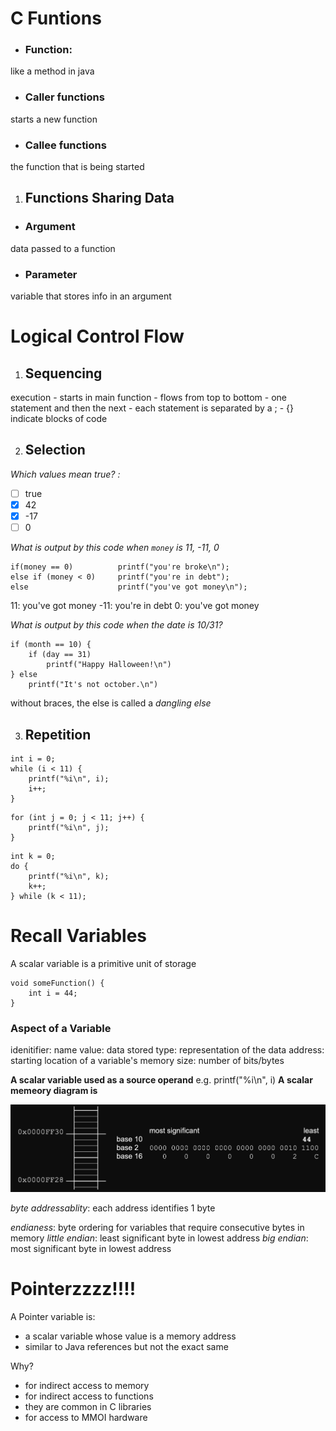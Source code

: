 # C Funtions

- ### Function:
like a method in java

- ### Caller functions
starts a new function

- ### Callee functions
the function that is being started

1. ## Functions Sharing Data

- ### Argument
data passed to a function

- ### Parameter
variable that stores info in an argument

# Logical Control Flow

1. ## Sequencing
execution - starts in main function
          - flows from top to bottom
            - one statement and then the next
          - each statement is separated by a ;
          - {} indicate blocks of code

2. ## Selection

*Which values mean true? :*

- [ ] true
- [X] 42
- [X] -17
- [ ] 0

*What is output by this code when `money` is 11, -11, 0*

```
if(money == 0)          printf("you're broke\n");
else if (money < 0)     printf("you're in debt");
else                    printf("you've got money\n");
```

11: you've got money
-11: you're in debt
0: you've got money

*What is output by this code when the date is 10/31?*

```
if (month == 10) {
    if (day == 31)
        printf("Happy Halloween!\n")
} else
    printf("It's not october.\n")
```

without braces, the else is called a *dangling else*

3. ## Repetition

```
int i = 0;
while (i < 11) {
    printf("%i\n", i);
    i++;
}
```

```
for (int j = 0; j < 11; j++) {
    printf("%i\n", j);
}
```

```
int k = 0;
do {
    printf("%i\n", k);
    k++;
} while (k < 11);
```

# Recall Variables

A scalar variable is a primitive unit of storage

```
void someFunction() {
    int i = 44;
}
```

### Aspect of a Variable

idenitifier:    name
value:          data stored
type:           representation of the data
address:        starting location of a variable's memory
size:           number of bits/bytes

**A scalar variable used as a source operand**
e.g. printf("%i\n", i)
**A scalar memeory diagram is**

<img src="./Screen%20Shot%202023-01-26%20at%203.12.19%20PM.png" alt="memory diagram"/>

*byte addressablity*: each address identifies 1 byte

*endianess*: byte ordering for variables that require consecutive bytes in memory
    *little endian*: least significant byte in lowest address
    *big endian*: most significant byte in lowest address

# Pointerzzzz!!!!

A Pointer variable is:
- a scalar variable whose value is a memory address
- similar to Java references but not the exact same

Why?
- for indirect access to memory
- for indirect access to functions
- they are common in C libraries
- for access to MMOI hardware
